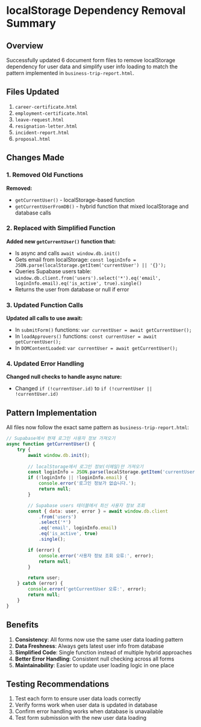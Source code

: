 # localStorage Dependency Removal Summary

## Overview
Successfully updated 6 document form files to remove localStorage dependency for user data and simplify user info loading to match the pattern implemented in `business-trip-report.html`.

## Files Updated
1. `career-certificate.html`
2. `employment-certificate.html`  
3. `leave-request.html`
4. `resignation-letter.html`
5. `incident-report.html`
6. `proposal.html`

## Changes Made

### 1. Removed Old Functions
**Removed:**
- `getCurrentUser()` - localStorage-based function
- `getCurrentUserFromDB()` - hybrid function that mixed localStorage and database calls

### 2. Replaced with Simplified Function
**Added new `getCurrentUser()` function that:**
- Is async and calls `await window.db.init()`
- Gets email from localStorage: `const loginInfo = JSON.parse(localStorage.getItem('currentUser') || '{}');`
- Queries Supabase users table: `window.db.client.from('users').select('*').eq('email', loginInfo.email).eq('is_active', true).single()`
- Returns the user from database or null if error

### 3. Updated Function Calls
**Updated all calls to use await:**
- In `submitForm()` functions: `var currentUser = await getCurrentUser();`
- In `loadApprovers()` functions: `const currentUser = await getCurrentUser();`  
- In `DOMContentLoaded`: `var currentUser = await getCurrentUser();`

### 4. Updated Error Handling
**Changed null checks to handle async nature:**
- Changed `if (!currentUser.id)` to `if (!currentUser || !currentUser.id)`

## Pattern Implementation
All files now follow the exact same pattern as `business-trip-report.html`:

```javascript
// Supabase에서 현재 로그인 사용자 정보 가져오기
async function getCurrentUser() {
    try {
        await window.db.init();
        
        // localStorage에서 로그인 정보(이메일)만 가져오기
        const loginInfo = JSON.parse(localStorage.getItem('currentUser') || '{}');
        if (!loginInfo || !loginInfo.email) {
            console.error('로그인 정보가 없습니다.');
            return null;
        }

        // Supabase users 테이블에서 최신 사용자 정보 조회
        const { data: user, error } = await window.db.client
            .from('users')
            .select('*')
            .eq('email', loginInfo.email)
            .eq('is_active', true)
            .single();

        if (error) {
            console.error('사용자 정보 조회 오류:', error);
            return null;
        }

        return user;
    } catch (error) {
        console.error('getCurrentUser 오류:', error);
        return null;
    }
}
```

## Benefits
1. **Consistency**: All forms now use the same user data loading pattern
2. **Data Freshness**: Always gets latest user info from database
3. **Simplified Code**: Single function instead of multiple hybrid approaches
4. **Better Error Handling**: Consistent null checking across all forms
5. **Maintainability**: Easier to update user loading logic in one place

## Testing Recommendations
1. Test each form to ensure user data loads correctly
2. Verify forms work when user data is updated in database
3. Confirm error handling works when database is unavailable
4. Test form submission with the new user data loading